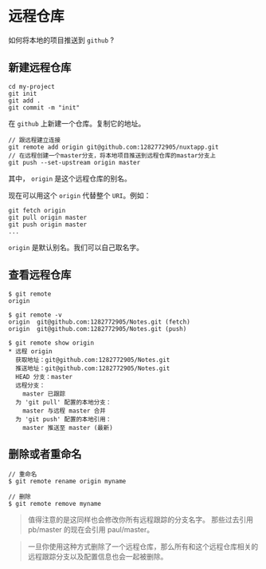 # 远程仓库

如何将本地的项目推送到 `github` ?

## 新建远程仓库

```
cd my-project
git init
git add .
git commit -m "init"
```

在 `github` 上新建一个仓库。复制它的地址。

```
// 跟远程建立连接
git remote add origin git@github.com:1282772905/nuxtapp.git
// 在远程创建一个master分支，将本地项目推送到远程仓库的mastar分支上
git push --set-upstream origin master
```

其中， `origin` 是这个远程仓库的别名。

现在可以用这个 `origin` 代替整个 `URI`。例如：

```
git fetch origin
git pull origin master
git push origin master
...
```

`origin` 是默认别名。我们可以自己取名字。

## 查看远程仓库

```
$ git remote
origin

$ git remote -v
origin  git@github.com:1282772905/Notes.git (fetch)
origin  git@github.com:1282772905/Notes.git (push)

$ git remote show origin
* 远程 origin
  获取地址：git@github.com:1282772905/Notes.git
  推送地址：git@github.com:1282772905/Notes.git
  HEAD 分支：master
  远程分支：
    master 已跟踪
  为 'git pull' 配置的本地分支：
    master 与远程 master 合并
  为 'git push' 配置的本地引用：
    master 推送至 master (最新)
```

## 删除或者重命名

```
// 重命名
$ git remote rename origin myname

// 删除
$ git remote remove myname
```

> 值得注意的是这同样也会修改你所有远程跟踪的分支名字。 那些过去引用 pb/master 的现在会引用 paul/master。

> 一旦你使用这种方式删除了一个远程仓库，那么所有和这个远程仓库相关的远程跟踪分支以及配置信息也会一起被删除。